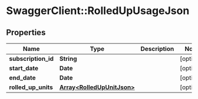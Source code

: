 # SwaggerClient::RolledUpUsageJson

## Properties
Name | Type | Description | Notes
------------ | ------------- | ------------- | -------------
**subscription_id** | **String** |  | [optional] 
**start_date** | **Date** |  | [optional] 
**end_date** | **Date** |  | [optional] 
**rolled_up_units** | [**Array&lt;RolledUpUnitJson&gt;**](RolledUpUnitJson.md) |  | [optional] 


